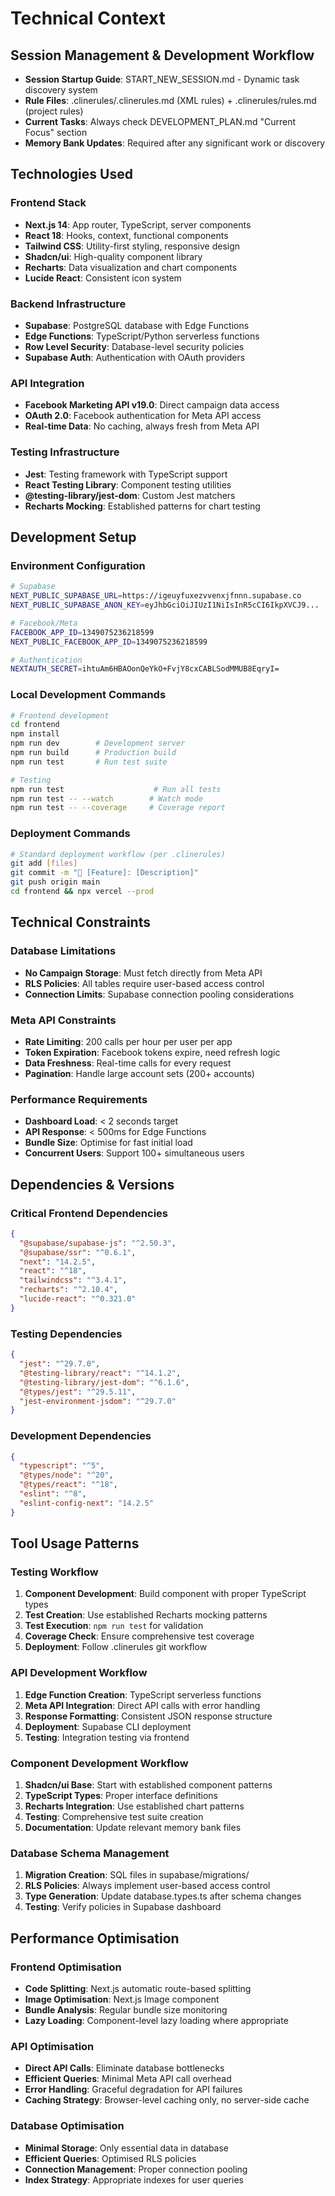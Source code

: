 # Technical Context

## Session Management & Development Workflow
- **Session Startup Guide**: START_NEW_SESSION.md - Dynamic task discovery system
- **Rule Files**: .clinerules/.clinerules.md (XML rules) + .clinerules/rules.md (project rules)
- **Current Tasks**: Always check DEVELOPMENT_PLAN.md "Current Focus" section
- **Memory Bank Updates**: Required after any significant work or discovery

## Technologies Used

### Frontend Stack
- **Next.js 14**: App router, TypeScript, server components
- **React 18**: Hooks, context, functional components
- **Tailwind CSS**: Utility-first styling, responsive design
- **Shadcn/ui**: High-quality component library
- **Recharts**: Data visualization and chart components
- **Lucide React**: Consistent icon system

### Backend Infrastructure
- **Supabase**: PostgreSQL database with Edge Functions
- **Edge Functions**: TypeScript/Python serverless functions
- **Row Level Security**: Database-level security policies
- **Supabase Auth**: Authentication with OAuth providers

### API Integration
- **Facebook Marketing API v19.0**: Direct campaign data access
- **OAuth 2.0**: Facebook authentication for Meta API access
- **Real-time Data**: No caching, always fresh from Meta API

### Testing Infrastructure
- **Jest**: Testing framework with TypeScript support
- **React Testing Library**: Component testing utilities
- **@testing-library/jest-dom**: Custom Jest matchers
- **Recharts Mocking**: Established patterns for chart testing

## Development Setup

### Environment Configuration
```bash
# Supabase
NEXT_PUBLIC_SUPABASE_URL=https://igeuyfuxezvvenxjfnnn.supabase.co
NEXT_PUBLIC_SUPABASE_ANON_KEY=eyJhbGciOiJIUzI1NiIsInR5cCI6IkpXVCJ9...

# Facebook/Meta  
FACEBOOK_APP_ID=1349075236218599
NEXT_PUBLIC_FACEBOOK_APP_ID=1349075236218599

# Authentication
NEXTAUTH_SECRET=ihtuAm6HBAOonQeYkO+FvjY8cxCABLSodMMUB8EqryI=
```

### Local Development Commands
```bash
# Frontend development
cd frontend
npm install
npm run dev        # Development server
npm run build      # Production build
npm run test       # Run test suite

# Testing
npm run test                    # Run all tests
npm run test -- --watch        # Watch mode
npm run test -- --coverage     # Coverage report
```

### Deployment Commands
```bash
# Standard deployment workflow (per .clinerules)
git add [files]
git commit -m "🚀 [Feature]: [Description]"
git push origin main
cd frontend && npx vercel --prod
```

## Technical Constraints

### Database Limitations
- **No Campaign Storage**: Must fetch directly from Meta API
- **RLS Policies**: All tables require user-based access control
- **Connection Limits**: Supabase connection pooling considerations

### Meta API Constraints
- **Rate Limiting**: 200 calls per hour per user per app
- **Token Expiration**: Facebook tokens expire, need refresh logic
- **Data Freshness**: Real-time calls for every request
- **Pagination**: Handle large account sets (200+ accounts)

### Performance Requirements
- **Dashboard Load**: < 2 seconds target
- **API Response**: < 500ms for Edge Functions
- **Bundle Size**: Optimise for fast initial load
- **Concurrent Users**: Support 100+ simultaneous users

## Dependencies & Versions

### Critical Frontend Dependencies
```json
{
  "@supabase/supabase-js": "^2.50.3",
  "@supabase/ssr": "^0.6.1", 
  "next": "14.2.5",
  "react": "^18",
  "tailwindcss": "^3.4.1",
  "recharts": "^2.10.4",
  "lucide-react": "^0.321.0"
}
```

### Testing Dependencies
```json
{
  "jest": "^29.7.0",
  "@testing-library/react": "^14.1.2",
  "@testing-library/jest-dom": "^6.1.6",
  "@types/jest": "^29.5.11",
  "jest-environment-jsdom": "^29.7.0"
}
```

### Development Dependencies
```json
{
  "typescript": "^5",
  "@types/node": "^20",
  "@types/react": "^18",
  "eslint": "^8",
  "eslint-config-next": "14.2.5"
}
```

## Tool Usage Patterns

### Testing Workflow
1. **Component Development**: Build component with proper TypeScript types
2. **Test Creation**: Use established Recharts mocking patterns
3. **Test Execution**: `npm run test` for validation
4. **Coverage Check**: Ensure comprehensive test coverage
5. **Deployment**: Follow .clinerules git workflow

### API Development Workflow
1. **Edge Function Creation**: TypeScript serverless functions
2. **Meta API Integration**: Direct API calls with error handling
3. **Response Formatting**: Consistent JSON response structure
4. **Deployment**: Supabase CLI deployment
5. **Testing**: Integration testing via frontend

### Component Development Workflow
1. **Shadcn/ui Base**: Start with established component patterns
2. **TypeScript Types**: Proper interface definitions
3. **Recharts Integration**: Use established chart patterns
4. **Testing**: Comprehensive test suite creation
5. **Documentation**: Update relevant memory bank files

### Database Schema Management
1. **Migration Creation**: SQL files in supabase/migrations/
2. **RLS Policies**: Always implement user-based access control
3. **Type Generation**: Update database.types.ts after schema changes
4. **Testing**: Verify policies in Supabase dashboard

## Performance Optimisation

### Frontend Optimisation
- **Code Splitting**: Next.js automatic route-based splitting
- **Image Optimisation**: Next.js Image component
- **Bundle Analysis**: Regular bundle size monitoring
- **Lazy Loading**: Component-level lazy loading where appropriate

### API Optimisation
- **Direct API Calls**: Eliminate database bottlenecks
- **Efficient Queries**: Minimal Meta API call overhead
- **Error Handling**: Graceful degradation for API failures
- **Caching Strategy**: Browser-level caching only, no server-side cache

### Database Optimisation
- **Minimal Storage**: Only essential data in database
- **Efficient Queries**: Optimised RLS policies
- **Connection Management**: Proper connection pooling
- **Index Strategy**: Appropriate indexes for user queries
